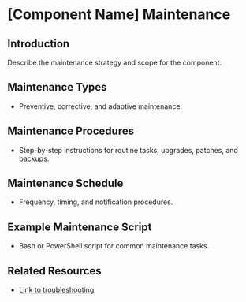 # [Component Name] Maintenance

## Introduction
Describe the maintenance strategy and scope for the component.

## Maintenance Types
- Preventive, corrective, and adaptive maintenance.

## Maintenance Procedures
- Step-by-step instructions for routine tasks, upgrades, patches, and backups.

## Maintenance Schedule
- Frequency, timing, and notification procedures.

## Example Maintenance Script
- Bash or PowerShell script for common maintenance tasks.

## Related Resources
- [Link to troubleshooting](./troubleshooting.md)
